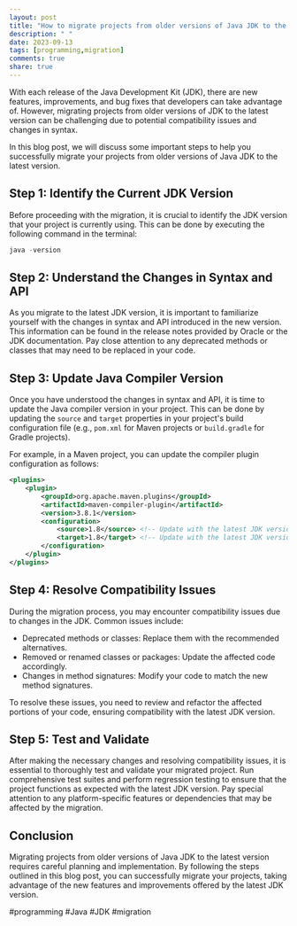 ```yaml
---
layout: post
title: "How to migrate projects from older versions of Java JDK to the latest version"
description: " "
date: 2023-09-13
tags: [programming,migration]
comments: true
share: true
---
```


With each release of the Java Development Kit (JDK), there are new features, improvements, and bug fixes that developers can take advantage of. However, migrating projects from older versions of JDK to the latest version can be challenging due to potential compatibility issues and changes in syntax.

In this blog post, we will discuss some important steps to help you successfully migrate your projects from older versions of Java JDK to the latest version.

## Step 1: Identify the Current JDK Version

Before proceeding with the migration, it is crucial to identify the JDK version that your project is currently using. This can be done by executing the following command in the terminal:

```java
java -version
```

## Step 2: Understand the Changes in Syntax and API

As you migrate to the latest JDK version, it is important to familiarize yourself with the changes in syntax and API introduced in the new version. This information can be found in the release notes provided by Oracle or the JDK documentation. Pay close attention to any deprecated methods or classes that may need to be replaced in your code.

## Step 3: Update Java Compiler Version

Once you have understood the changes in syntax and API, it is time to update the Java compiler version in your project. This can be done by updating the `source` and `target` properties in your project's build configuration file (e.g., `pom.xml` for Maven projects or `build.gradle` for Gradle projects).

For example, in a Maven project, you can update the compiler plugin configuration as follows:

```xml
<plugins>
    <plugin>
        <groupId>org.apache.maven.plugins</groupId>
        <artifactId>maven-compiler-plugin</artifactId>
        <version>3.8.1</version>
        <configuration>
            <source>1.8</source> <!-- Update with the latest JDK version -->
            <target>1.8</target> <!-- Update with the latest JDK version -->
        </configuration>
    </plugin>
</plugins>
```

## Step 4: Resolve Compatibility Issues

During the migration process, you may encounter compatibility issues due to changes in the JDK. Common issues include:

- Deprecated methods or classes: Replace them with the recommended alternatives.
- Removed or renamed classes or packages: Update the affected code accordingly.
- Changes in method signatures: Modify your code to match the new method signatures.

To resolve these issues, you need to review and refactor the affected portions of your code, ensuring compatibility with the latest JDK version.

## Step 5: Test and Validate

After making the necessary changes and resolving compatibility issues, it is essential to thoroughly test and validate your migrated project. Run comprehensive test suites and perform regression testing to ensure that the project functions as expected with the latest JDK version. Pay special attention to any platform-specific features or dependencies that may be affected by the migration.

## Conclusion

Migrating projects from older versions of Java JDK to the latest version requires careful planning and implementation. By following the steps outlined in this blog post, you can successfully migrate your projects, taking advantage of the new features and improvements offered by the latest JDK version.

#programming #Java #JDK #migration